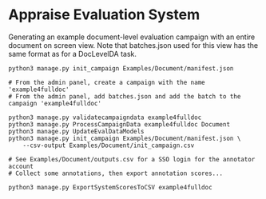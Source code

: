 # Appraise Evaluation System

Generating an example document-level evaluation campaign with an entire
document on screen view. Note that batches.json used for this view has the same
format as for a DocLevelDA task.

    python3 manage.py init_campaign Examples/Document/manifest.json

    # From the admin panel, create a campaign with the name 'example4fulldoc'
    # From the admin panel, add batches.json and add the batch to the campaign 'example4fulldoc'

    python3 manage.py validatecampaigndata example4fulldoc
    python3 manage.py ProcessCampaignData example4fulldoc Document
    python3 manage.py UpdateEvalDataModels
    python3 manage.py init_campaign Examples/Document/manifest.json \
        --csv-output Examples/Document/init_campaign.csv

    # See Examples/Document/outputs.csv for a SSO login for the annotator account
    # Collect some annotations, then export annotation scores...

    python3 manage.py ExportSystemScoresToCSV example4fulldoc
